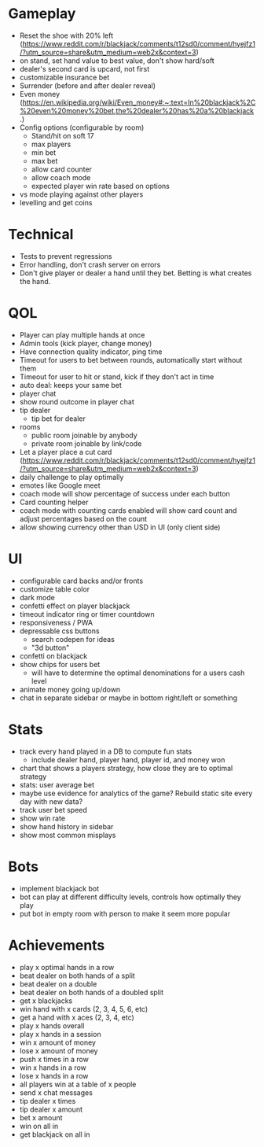 # Gameplay
- Reset the shoe with 20% left (https://www.reddit.com/r/blackjack/comments/t12sd0/comment/hyejfz1/?utm_source=share&utm_medium=web2x&context=3)
- on stand, set hand value to best value, don't show hard/soft
- dealer's second card is upcard, not first
- customizable insurance bet
- Surrender (before and after dealer reveal)
- Even money (https://en.wikipedia.org/wiki/Even_money#:~:text=In%20blackjack%2C%20even%20money%20bet,the%20dealer%20has%20a%20blackjack.)
- Config options (configurable by room)
  - Stand/hit on soft 17
  - max players
  - min bet
  - max bet
  - allow card counter
  - allow coach mode
  - expected player win rate based on options
- vs mode playing against other players
- levelling and get coins


# Technical
- Tests to prevent regressions
- Error handling, don't crash server on errors
- Don't give player or dealer a hand until they bet. Betting is what creates the hand.


# QOL
- Player can play multiple hands at once
- Admin tools (kick player, change money)
- Have connection quality indicator, ping time
- Timeout for users to bet between rounds, automatically start without them
- Timeout for user to hit or stand, kick if they don't act in time
- auto deal: keeps your same bet
- player chat
- show round outcome in player chat
- tip dealer
  - tip bet for dealer
- rooms
  - public room joinable by anybody
  - private room joinable by link/code
- Let a player place a cut card (https://www.reddit.com/r/blackjack/comments/t12sd0/comment/hyejfz1/?utm_source=share&utm_medium=web2x&context=3)
- daily challenge to play optimally 
- emotes like Google meet
- coach mode will show percentage of success under each button
- Card counting helper
- coach mode with counting cards enabled will show card count and adjust percentages based on the count
- allow showing currency other than USD in UI (only client side)


# UI
- configurable card backs and/or fronts
- customize table color
- dark mode
- confetti effect on player blackjack
- timeout indicator ring or timer countdown
- responsiveness / PWA
- depressable css buttons
  - search codepen for ideas
  - "3d button"
- confetti on blackjack
- show chips for users bet
  - will have to determine the optimal denominations for a users cash level
- animate money going up/down
- chat in separate sidebar or maybe in bottom right/left or something


# Stats
- track every hand played in a DB to compute fun stats
  - include dealer hand, player hand, player id, and money won
- chart that shows a players strategy, how close they are to optimal strategy
- stats: user average bet
- maybe use evidence for analytics of the game? Rebuild static site every day with new data?
- track user bet speed
- show win rate
- show hand history in sidebar
- show most common misplays


# Bots
- implement blackjack bot
- bot can play at different difficulty levels, controls how optimally they play
- put bot in empty room with person to make it seem more popular


# Achievements
- play x optimal hands in a row
- beat dealer on both hands of a split
- beat dealer on a double
- beat dealer on both hands of a doubled split
- get x blackjacks
- win hand with x cards (2, 3, 4, 5, 6, etc)
- get a hand with x aces (2, 3, 4, etc)
- play x hands overall
- play x hands in a session
- win x amount of money
- lose x amount of money
- push x times in a row
- win x hands in a row
- lose x hands in a row
- all players win at a table of x people
- send x chat messages
- tip dealer x times
- tip dealer x amount
- bet x amount
- win on all in
- get blackjack on all in
